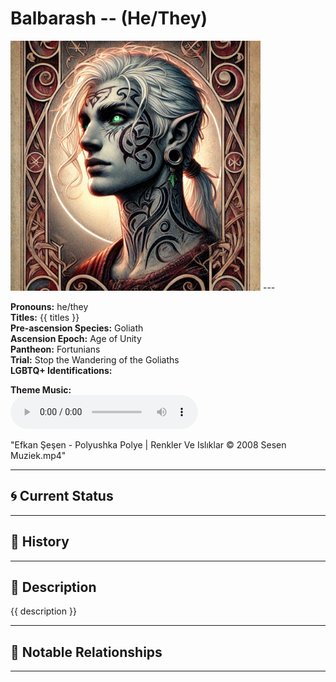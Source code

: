 # Balbarash  --  (He/They)

<!-- Optional  -->
<img src="Balbarash.jpg" alt="Balbarash" style="width:400px;"/>
---

**Pronouns:** he/they  
**Titles:** {{ titles }}  
**Pre-ascension Species:** Goliath  
**Ascension Epoch:** Age of Unity  
**Pantheon:** Fortunians  
**Trial:** Stop the Wandering of the Goliaths  
**LGBTQ+ Identifications:**   


**Theme Music:**  
<audio controls>
  <source src="Balbarash | Efkan Şeşen - Polyushka Polye | Renkler Ve Islıklar © 2008 Sesen Muziek.mp4" type="audio/mpeg">
  Your browser does not support the audio element.
</audio>

"Efkan Şeşen - Polyushka Polye | Renkler Ve Islıklar © 2008 Sesen Muziek.mp4"

---

## 🌀 Current Status


---

## 📜 History


---

## 🧠 Description
{{ description }}

---

## 🧩 Notable Relationships

---
